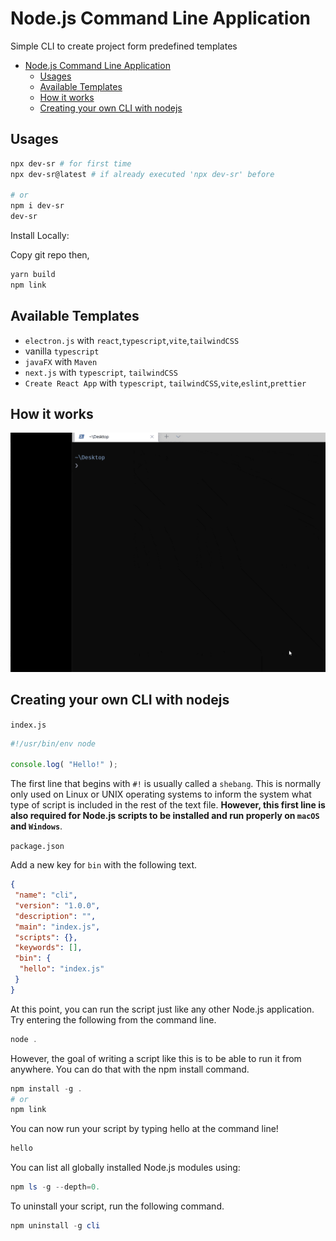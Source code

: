 # Node.js Command Line Application

Simple CLI to create project form predefined templates

- [Node.js Command Line Application](#nodejs-command-line-application)
  - [Usages](#usages)
  - [Available Templates](#available-templates)
  - [How it works](#how-it-works)
  - [Creating your own CLI with nodejs](#creating-your-own-cli-with-nodejs)

## Usages

```bash
npx dev-sr # for first time
npx dev-sr@latest # if already executed 'npx dev-sr' before

# or
npm i dev-sr
dev-sr
```

Install Locally:

Copy git repo then,

```sh
yarn build
npm link
```

## Available Templates

- `electron.js` with `react`,`typescript`,`vite`,`tailwindCSS`
- vanilla `typescript`
- `javaFX` with `Maven`
- `next.js` with  `typescript`, `tailwindCSS`
- `Create React App` with `typescript`, `tailwindCSS`,`vite`,`eslint`,`prettier`

## How it works

![gif](https://raw.githubusercontent.com/dev-SR/node-cli/main/cli.gif)

## Creating your own CLI with nodejs

 `index.js`

```javascript
#!/usr/bin/env node

console.log( "Hello!" );
```

The first line that begins with `#!` is usually called a `shebang`. This is normally only used on Linux or UNIX operating systems to inform the system what type of script is included in the rest of the text file. **However, this first line is also required for Node.js scripts to be installed and run properly on `macOS` and `Windows`**.

`package.json`

Add a new key for `bin` with the following text.

```json
{
 "name": "cli",
 "version": "1.0.0",
 "description": "",
 "main": "index.js",
 "scripts": {},
 "keywords": [],
 "bin": {
  "hello": "index.js"
 }
}

```

At this point, you can run the script just like any other Node.js application. Try entering the following from the command line.

```powershell
node .
```

However, the goal of writing a script like this is to be able to run it from anywhere. You can do that with the npm install command.

```powershell
npm install -g .
# or
npm link
```

You can now run your script by typing hello at the command line!

```powershell
hello
```

You can list all globally installed Node.js modules using:

```powershell
npm ls -g --depth=0.
```

To uninstall your script, run the following command.

```powershell
npm uninstall -g cli
```
